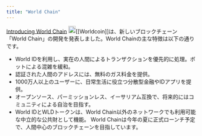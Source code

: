 ```yaml
---
title: "World Chain"
---
```


[Introducing World Chain](https://worldcoin.org/blog/announcements/introducing-world-chain)
<img src='https://scrapbox.io/api/pages/nishio/claude/icon' alt='claude.icon' height="19.5"/>[[Worldcoin]]は、新しいブロックチェーン「World Chain」の開発を発表しました。World Chainの主な特徴は以下の通りです。
- World IDを利用し、実在の人間によるトランザクションを優先的に処理。ボットによる混雑を緩和。
- 認証された人間のアドレスには、無料のガス料金を提供。
- 1000万人以上のユーザーに、日常生活に役立つ分散型金融やIDアプリを提供。
- オープンソース、パーミッションレス、イーサリアム互換で、将来的にはコミュニティによる自治を目指す。
- World IDとWLDトークンは、World Chain以外のネットワークでも利用可能な中立的な公共財として機能。
World Chainは今年の夏に正式ローンチ予定で、人間中心のブロックチェーンを目指しています。
